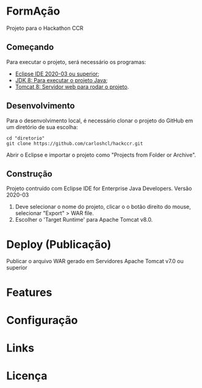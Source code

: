 # FormAção
Projeto para o Hackathon CCR

## Começando

Para executar o projeto, será necessário os programas:

- [Eclipse IDE 2020-03 ou superior](https://www.eclipse.org/downloads/packages/release/kepler/sr2/eclipse-ide-java-ee-developers);
- [JDK 8: Para executar o projeto Java](https://www.oracle.com/br/java/technologies/javase/javase-jdk8-downloads.html);
- [Tomcat 8: Servidor web para rodar o projeto](https://tomcat.apache.org/download-80.cgi).

## Desenvolvimento

Para o desenvolvimento local, é necessário clonar o projeto do GitHub em um diretório de sua escolha:

	cd "diretorio"
	git clone https://github.com/carloshcl/hackccr.git
	
Abrir o Eclipse e importar o projeto como "Projects from Folder or Archive".
		
## Construção

Projeto contruído com Eclipse IDE for Enterprise Java Developers. Versão 2020-03
1. Deve selecionar o nome do projeto, clicar o o botão direito do mouse, selecionar "Export" > WAR file.
2. Escolher o 'Target Runtime' para Apache Tomcat v8.0.

# Deploy (Publicação)

Publicar o arquivo WAR gerado em Servidores Apache Tomcat v7.0 ou superior

# Features

# Configuração

# Links

# Licença

